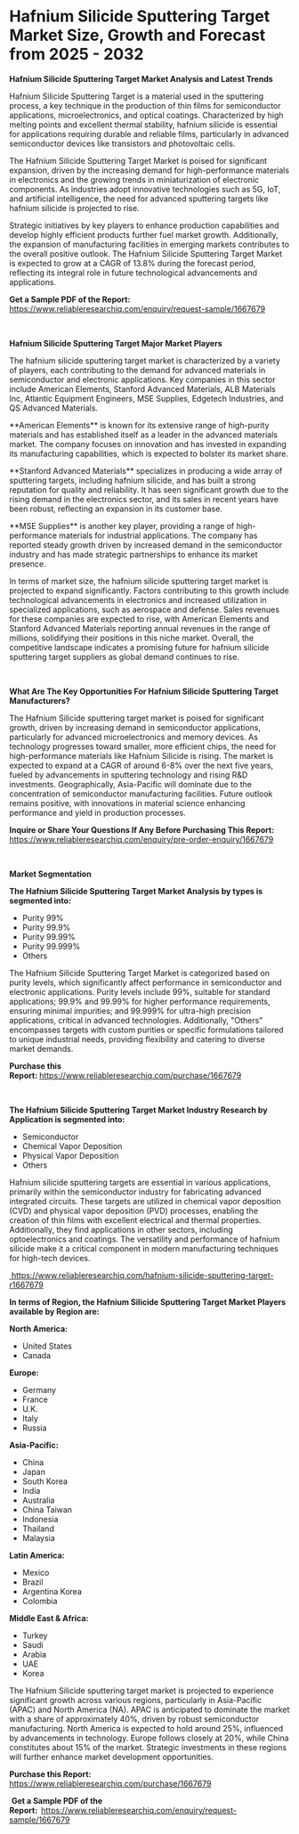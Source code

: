 <p><h1>Hafnium Silicide Sputtering Target Market Size, Growth and Forecast from 2025 - 2032</h1></p><p><strong>Hafnium Silicide Sputtering Target Market Analysis and Latest Trends</strong></p>
<p><p>Hafnium Silicide Sputtering Target is a material used in the sputtering process, a key technique in the production of thin films for semiconductor applications, microelectronics, and optical coatings. Characterized by high melting points and excellent thermal stability, hafnium silicide is essential for applications requiring durable and reliable films, particularly in advanced semiconductor devices like transistors and photovoltaic cells.</p><p>The Hafnium Silicide Sputtering Target Market is poised for significant expansion, driven by the increasing demand for high-performance materials in electronics and the growing trends in miniaturization of electronic components. As industries adopt innovative technologies such as 5G, IoT, and artificial intelligence, the need for advanced sputtering targets like hafnium silicide is projected to rise. </p><p>Strategic initiatives by key players to enhance production capabilities and develop highly efficient products further fuel market growth. Additionally, the expansion of manufacturing facilities in emerging markets contributes to the overall positive outlook. The Hafnium Silicide Sputtering Target Market is expected to grow at a CAGR of 13.8% during the forecast period, reflecting its integral role in future technological advancements and applications.</p></p>
<p><strong>Get a Sample PDF of the Report:&nbsp;</strong> <a href="https://www.reliableresearchiq.com/enquiry/request-sample/1667679?utm_campaign=2276&utm_medium=2&utm_source=Github&utm_content=ia&utm_term=19042025&utm_id=hafnium-silicide-sputtering-target">https://www.reliableresearchiq.com/enquiry/request-sample/1667679</a></p>
<p>&nbsp;</p>
<p><strong>Hafnium Silicide Sputtering Target Major Market Players</strong></p>
<p><p>The hafnium silicide sputtering target market is characterized by a variety of players, each contributing to the demand for advanced materials in semiconductor and electronic applications. Key companies in this sector include American Elements, Stanford Advanced Materials, ALB Materials Inc, Atlantic Equipment Engineers, MSE Supplies, Edgetech Industries, and QS Advanced Materials.</p><p>**American Elements** is known for its extensive range of high-purity materials and has established itself as a leader in the advanced materials market. The company focuses on innovation and has invested in expanding its manufacturing capabilities, which is expected to bolster its market share. </p><p>**Stanford Advanced Materials** specializes in producing a wide array of sputtering targets, including hafnium silicide, and has built a strong reputation for quality and reliability. It has seen significant growth due to the rising demand in the electronics sector, and its sales in recent years have been robust, reflecting an expansion in its customer base.</p><p>**MSE Supplies** is another key player, providing a range of high-performance materials for industrial applications. The company has reported steady growth driven by increased demand in the semiconductor industry and has made strategic partnerships to enhance its market presence.</p><p>In terms of market size, the hafnium silicide sputtering target market is projected to expand significantly. Factors contributing to this growth include technological advancements in electronics and increased utilization in specialized applications, such as aerospace and defense. Sales revenues for these companies are expected to rise, with American Elements and Stanford Advanced Materials reporting annual revenues in the range of millions, solidifying their positions in this niche market. Overall, the competitive landscape indicates a promising future for hafnium silicide sputtering target suppliers as global demand continues to rise.</p></p>
<p>&nbsp;</p>
<p><strong>What Are The Key Opportunities For Hafnium Silicide Sputtering Target Manufacturers?</strong></p>
<p><p>The Hafnium Silicide sputtering target market is poised for significant growth, driven by increasing demand in semiconductor applications, particularly for advanced microelectronics and memory devices. As technology progresses toward smaller, more efficient chips, the need for high-performance materials like Hafnium Silicide is rising. The market is expected to expand at a CAGR of around 6-8% over the next five years, fueled by advancements in sputtering technology and rising R&D investments. Geographically, Asia-Pacific will dominate due to the concentration of semiconductor manufacturing facilities. Future outlook remains positive, with innovations in material science enhancing performance and yield in production processes.</p></p>
<p><strong>Inquire or Share Your Questions If Any Before Purchasing This Report:</strong> <a href="https://www.reliableresearchiq.com/enquiry/pre-order-enquiry/1667679?utm_campaign=2276&utm_medium=2&utm_source=Github&utm_content=ia&utm_term=19042025&utm_id=hafnium-silicide-sputtering-target">https://www.reliableresearchiq.com/enquiry/pre-order-enquiry/1667679</a></p>
<p>&nbsp;</p>
<p><strong>Market Segmentation</strong></p>
<p><strong>The Hafnium Silicide Sputtering Target Market Analysis by types is segmented into:</strong></p>
<p><ul><li>Purity 99%</li><li>Purity 99.9%</li><li>Purity 99.99%</li><li>Purity 99.999%</li><li>Others</li></ul></p>
<p><p>The Hafnium Silicide Sputtering Target Market is categorized based on purity levels, which significantly affect performance in semiconductor and electronic applications. Purity levels include 99%, suitable for standard applications; 99.9% and 99.99% for higher performance requirements, ensuring minimal impurities; and 99.999% for ultra-high precision applications, critical in advanced technologies. Additionally, "Others" encompasses targets with custom purities or specific formulations tailored to unique industrial needs, providing flexibility and catering to diverse market demands.</p></p>
<p><strong>Purchase this Report:&nbsp;</strong><a href="https://www.reliableresearchiq.com/purchase/1667679?utm_campaign=2276&utm_medium=2&utm_source=Github&utm_content=ia&utm_term=19042025&utm_id=hafnium-silicide-sputtering-target">https://www.reliableresearchiq.com/purchase/1667679</a></p>
<p>&nbsp;</p>
<p><strong>The Hafnium Silicide Sputtering Target Market Industry Research by Application is segmented into:</strong></p>
<p><ul><li>Semiconductor</li><li>Chemical Vapor Deposition</li><li>Physical Vapor Deposition</li><li>Others</li></ul></p>
<p><p>Hafnium silicide sputtering targets are essential in various applications, primarily within the semiconductor industry for fabricating advanced integrated circuits. These targets are utilized in chemical vapor deposition (CVD) and physical vapor deposition (PVD) processes, enabling the creation of thin films with excellent electrical and thermal properties. Additionally, they find applications in other sectors, including optoelectronics and coatings. The versatility and performance of hafnium silicide make it a critical component in modern manufacturing techniques for high-tech devices.</p></p>
<p><a href="https://www.reliableresearchiq.com/hafnium-silicide-sputtering-target-r1667679?utm_campaign=2276&utm_medium=2&utm_source=Github&utm_content=ia&utm_term=19042025&utm_id=hafnium-silicide-sputtering-target">&nbsp;https://www.reliableresearchiq.com/hafnium-silicide-sputtering-target-r1667679</a></p>
<p><strong>In terms of Region, the Hafnium Silicide Sputtering Target Market Players available by Region are:</strong></p>
<p>
    <p> <strong> North America: </strong>
        <ul>
            <li>United States</li>
            <li>Canada</li>
        </ul>
        </p> 
    <p> <strong> Europe: </strong>
        <ul>
            <li>Germany</li>
            <li>France</li>
            <li>U.K.</li>
            <li>Italy</li>
            <li>Russia</li>
        </ul>
        </p> 
    <p> <strong> Asia-Pacific: </strong>
        <ul>
            <li>China</li>
            <li>Japan</li>
            <li>South Korea</li>
            <li>India</li>
            <li>Australia</li>
            <li>China Taiwan</li>
            <li>Indonesia</li>
            <li>Thailand</li>
            <li>Malaysia</li>
        </ul>
        </p> 
    <p> <strong> Latin America: </strong>
        <ul>
            <li>Mexico</li>
            <li>Brazil</li>
            <li>Argentina Korea</li>
            <li>Colombia</li>
        </ul>
        </p> 
    <p> <strong> Middle East & Africa: </strong>
        <ul>
            <li>Turkey</li>
            <li>Saudi</li>
            <li>Arabia</li>
            <li>UAE</li>
            <li>Korea</li>
        </ul>
    </p>
    </p>
<p><p>The Hafnium Silicide sputtering target market is projected to experience significant growth across various regions, particularly in Asia-Pacific (APAC) and North America (NA). APAC is anticipated to dominate the market with a share of approximately 40%, driven by robust semiconductor manufacturing. North America is expected to hold around 25%, influenced by advancements in technology. Europe follows closely at 20%, while China constitutes about 15% of the market. Strategic investments in these regions will further enhance market development opportunities.</p></p>
<p><strong>Purchase this Report: </strong><a href="https://www.reliableresearchiq.com/purchase/1667679?utm_campaign=2276&utm_medium=2&utm_source=Github&utm_content=ia&utm_term=19042025&utm_id=hafnium-silicide-sputtering-target">https://www.reliableresearchiq.com/purchase/1667679</a></p>
<p>&nbsp;<strong>Get a Sample PDF of the Report:&nbsp;&nbsp;</strong><a href="https://www.reliableresearchiq.com/enquiry/request-sample/1667679?utm_campaign=2276&utm_medium=2&utm_source=Github&utm_content=ia&utm_term=19042025&utm_id=hafnium-silicide-sputtering-target">https://www.reliableresearchiq.com/enquiry/request-sample/1667679</a></p>
<p><strong></strong></p>
<p><p></p><p></p><p></p></p>